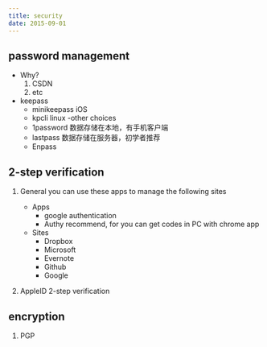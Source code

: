 ```yaml
---
title: security
date: 2015-09-01
---
```


## password management 
- Why?
	1. CSDN
	2. etc
- keepass
    * minikeepass iOS
    * kpcli linux
 -other choices
   - 1password 数据存储在本地，有手机客户端
   - lastpass 数据存储在服务器，初学者推荐
   - Enpass

## 2-step verification 
1. General
	you can use these apps to manage the following sites
	- Apps
		- google authentication
		- Authy recommend, for you can get codes in PC with chrome app
	-  Sites
	    - Dropbox
	    - Microsoft
	    - Evernote
	    - Github
	    - Google
	  
2. AppleID 2-step verification

## encryption
1. PGP